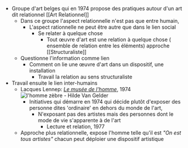 - Groupe d'art belges qui en 1974 propose des pratiques autour d'un art dit relationnel [[Art Relationnel]]
	- Dans ce groupe l'aspect relationnelle n'est pas que entre humain,
		- L'aspect rationnelle ne peut être autre que dans le lien social
			- Se relater à quelque chose
				- Tout œuvre d'art est une relation à quelque chose ( ensemble de relation entre les éléments) approche [[Structuraliste]]
	- Questionne l'information comme lien
		- Comment on lie une œuvre d'art dans un dispositif, une installation
			- Travail la relation au sens structuraliste
- Travail ensuite le lien inter-humains
	- Lacques Lennep: [*Le musée de l'homme*](https://www.lennep.be/Lennep/Musee_de_lhomme.html), 1974 ![l'homme zèbre - Hilde Van Gelder](https://archive-magazine.jeudepaume.org/blogs/hildevangelder/files/2011/07/f1.jpg)
		- Initiatives qui démarre en 1974 qui décide plutôt d'exposer des personne dites 'ordinaire' en dehors du monde de l'art,
			- N'exposant pas des artistes mais des personnes dont le mode de vie s'apparente à de l'art
				- Lecture et relation, 1977
	- Approche plus relationnelle, expose l'homme telle qu'il est *"On est tous artistes"* chacun peut déploier une dispositif artistique